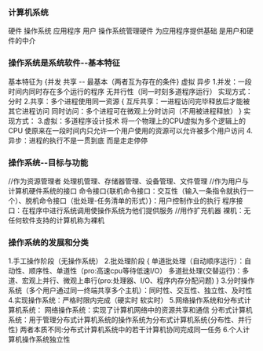 ### 计算机系统 
硬件 操作系统 应用程序 用户 
操作系统管理硬件 为应用程序提供基础 是用户和硬件的中介

### 操作系统是系统软件--基本特征
基本特征为 {并发 共享 -- 最基本（两者互为存在的条件} 虚拟 异步
1.并发：一段时间内同时存在多个运行的程序 
无并行性（同一时刻多道程序运行）
实现方式：分时
2.共享：多个进程使用同一资源
{
    互斥共享：一进程访问完毕释放后才能被其它进程访问
    同时访问：多个进程可在微观上分时访问（不用被进程释放）
}
实现方式：
3.虚拟：多道程序设计技术
将一个物理上的CPU虚拟为多个逻辑上的CPU
使原来在一段时间内只允许一个用户使用的资源可以允许被多个用户访问
4.异步：进程的执行不是一贯到底 而是走走停停

### 操作系统--目标与功能
//作为资源管理者
处理机管理、存储器管理、设备管理、文件管理
//作为用户与计算机硬件系统的接口
命令接口{联机命令接口：交互性（输入一条指令就执行一个）、脱机命令接口（批处理-任务清单的形式）}：用户控制作业的执行
程序接口：在程序中进行系统调用使操作系统为他们提供服务
//用作扩充机器
裸机：无任何软件支持的计算机称为裸机

### 操作系统的发展和分类
1.手工操作阶段（无操作系统） 
2.批处理阶段
{
    单道批处理（自动顺序运行）：自动性、顺序性、单道性（pro:高速cpu等待低速I/O）
    多道批处理(交替运行)：多道、宏观上并行、微观上串行(pro:处理器、I/O、程序内存分配问题)
}
3.分时操作系统（多个用户通过同一终端共享多个主机）：同时性、交互性、独立性、及时性
4.实现操作系统：严格时限内完成（硬实时 软实时）
5.网络操作系统和分布式计算机系统：
网络操作系统：实现了计算机网络中的资源共享和通信
分布式计算机系统：用于管理分布式计算机系统的操作系统为分布式计算机系统{分布性、并行性}
两者本质不同:分布式计算机系统中的若干计算机协同完成同一任务
6.个人计算机操作系统独立性




